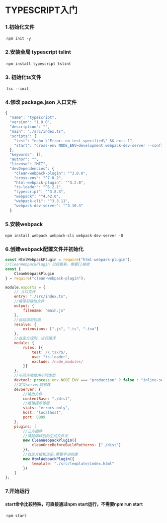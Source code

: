 # TYPESCRIPT入门
### 1.初始化文件

​	`npm init -y`

### 2.安装全局 typescript tslint

​	`npm install typescript tslint`

### 3. 初始化ts文件

​	`tsc --init`

### 4.修改 package.json 入口文件

```javascript
{
  "name": "typescript",
  "version": "1.0.0",
  "description": "",
  "main": "./src/index.ts",
  "scripts": {
    "test": "echo \"Error: no test specified\" && exit 1",
    "start": "cross-env NODE_ENV=development webpack-dev-server --config ./build/webpack.config.js"
  },
  "keywords": [],
  "author": "",
  "license": "MIT",
  "devDependencies": {
    "clean-webpack-plugin": "^3.0.0",
    "cross-env": "^7.0.2",
    "html-webpack-plugin": "^3.2.0",
    "ts-loader": "^6.2.1",
    "typescript": "^3.8.3",
    "webpack": "^4.42.0",
    "webpack-cli": "^3.3.11",
    "webpack-dev-server": "^3.10.3"
  }
```

### 5.安装webpack

​	`npm install webpack webpack-cli webpack-dev-server -D`

### 6.创建webpack配置文件并初始化

```javascript
const HtmlWebpackPlugin = require("html-webpack-plugin");
//CleanWebpackPlugin 已经更新，需要{}接收
const {
    CleanWebpackPlugin
} = require("clean-webpack-plugin");

module.exports = {
    // 入口文件
    entry: "./src/index.ts",
    //编译后输出文件
    output: {
        filename: "main.js"
    },
    //自动添加后缀
    resolve: {
        extensions: [".js", ".ts", ".tsx"]
    },
    //自定义规则，进行编译
    module: {
        rules: [{
            test: /\.tsx?$/,
            use: "ts-loader",
            exclude: /node_modules/
        }]
    },
    //不同环境使用不同类型
    devtool: process.env.NODE_ENV === "production" ? false : "inline-source-map",
    //定义server端参数
    devServer: {
        //输出文件
        contentBase: "./dist",
        //报错提示等级
        stats: "errors-only",
        host: "localhost",
        port: 8089
    },
    plugins: [
        //三方插件
        //清除编译后的生成文件夹
        new CleanWebpackPlugin({
            cleanOnceBeforeBuildPatterns: ["./dist"]
        }),
        //自定义模板渲染,需要手动创建
        new HtmlWebpackPlugin({
            template: "./src/template/index.html"
        })
    ]
};
```

### 7.开始运行

#### start命令比较特殊，可直接通过npm start运行，不需要npm run start

​	`npm start`



​	